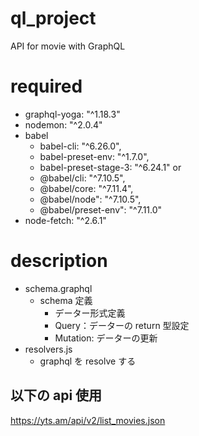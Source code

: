 # ql_project

API for movie with GraphQL

# required

- graphql-yoga: "^1.18.3"
- nodemon: "^2.0.4"
- babel
  - babel-cli: "^6.26.0",
  - babel-preset-env: "^1.7.0",
  - babel-preset-stage-3: "^6.24.1"
    or
  - @babel/cli: "^7.10.5",
  - @babel/core: "^7.11.4",
  - @babel/node": "^7.10.5",
  - @babel/preset-env": "^7.11.0"
- node-fetch: "^2.6.1"

# description

- schema.graphql
  - schema 定義
    - データー形式定義
    - Query：データーの return 型設定
    - Mutation: データーの更新
- resolvers.js
  - graphql を resolve する

## 以下の api 使用

https://yts.am/api/v2/list_movies.json
